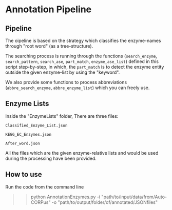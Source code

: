 # Annotation Pipeline

## Pipeline

The oipeline is based on the strategy which classifies the enzyme-names through "root word" (as a tree-structure).

The searching process is running through the functions (```search_enzyme```, ```search_pattern```, ```search_ase```, ```part_match```, ```enzyme_ase_list```) defined in this script step-by-step, in which, the ```part_match``` is to detect the enzyme entity outside the given enzyme-list by using the "keyword".

We also provide some functions to process abbreviations (```abbre_search_enzyme```, ```abbre_enzyme_list```) which you can freely use.

## Enzyme Lists

Inside the "EnzymeLists" folder, There are three files:

```Classified_Enzyme_List.json```

```KEGG_EC_Enzymes.json```

```After_word.json```

All the files which are the given enzyme-relative lists and would be used during the processing have been provided.

## How to use

Run the code from the command line

>> python AnnotationEnzymes.py -i "path/to/input/data/from/Auto-CORPus" -o "path/to/output/folder/of/annotated/JSONfiles"
